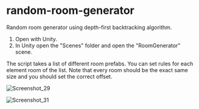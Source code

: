 # random-room-generator
Random room generator using depth-first backtracking algorithm.

1. Open with Unity.
2. In Unity open the "Scenes" folder and open the "RoomGenerator" scene.

The script takes a list of different room prefabs. You can set rules for each element room of the list.
Note that every room should be the exact same size and you should set the correct offset.

![Screenshot_29](https://user-images.githubusercontent.com/129271569/229297593-9f4f24a5-6bb7-4bad-a7f2-74b3d34db6f4.png)

![Screenshot_31](https://user-images.githubusercontent.com/129271569/229297666-c587adbd-7ca8-4ad9-ab6b-835cac3f7ae8.png)

